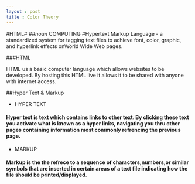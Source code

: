 ```yaml
---
layout : post
title : Color Theory
---
```

#HTML#
##*noun* COMPUTING
#Hypertext Markup Language - a standardized system for tagging text files to achieve font, color, graphic, and hyperlink effects onWorld Wide Web pages.

###HTML

HTML us a basic computer language which allows websites to be developed. By hosting this HTML live it allows it to be shared with anyone with internet access.

##Hyper Text & Markup

* HYPER TEXT
#### Hyper text is text which contains links to other text. By clicking these text you activate what is known as a hyper links, navigating you thru other pages containing information most commonly refrencing the previous page.

* MARKUP
#### Markup is the the refrece to a sequence of characters,numbers,or similar symbols that are inserted in certain areas of a text file indicating how the file should be printed/displayed.

